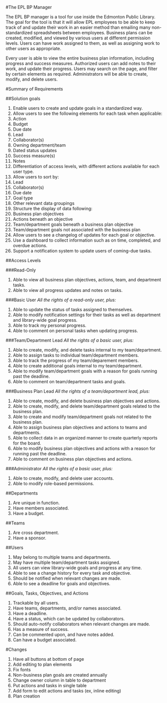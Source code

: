 #The EPL BP Manager

The EPL BP manager is a tool for use inside the Edmonton Public Library. The goal for the tool is that it will allow
EPL employees to be able to keep track of and update their work in an easier method than emailing many
non-standardized spreadsheets between employees. Business plans can be created, modified, and viewed by various users
at different permission levels. Users can have work assigned to them, as well as assigning work to other users as
appropriate.

Every user is able to view the entire business plan information, including progress and success measures. Authorized
users can add notes to their work, and update their progress. Users may search on the page, and filter by certain
elements as required. Administrators will be able to create, modify, and delete users.

#Summary of Requirements

##Solution goals
1. Enable users to create and update goals in a standardized way.
2. Allow users to see the following elements for each task when applicable:
  1. Action
  2. Budget
  3. Due date
  4. Lead
  5. Collaborator(s)
  6. Owning department/team
  7. Dated status updates
  8. Success measure(s)
  9. Notes
3. Differentiation of access levels, with different actions available for each user type.
4. Allow users to sort by:
  1. Lead
  2. Collaborator(s)
  3. Due date
  4. Goal type
  5. Other relevant data groupings
5. Structure the display of data following:
  1. Business plan objectives
  2. Actions beneath an objective
  3. Team/department goals beneath a business plan objective
  4. Team/department goals not associated with the business plan
6. Allow users to see a changelog of updates for each goal or objective.
7. Use a dashboard to collect information such as on time, completed, and overdue actions.
8. Support a notification system to update users of coming-due tasks.

##Access Levels

###Read-Only
1. Able to view all business plan objectives, actions, team, and department tasks.
2. Able to view all progress updates and notes on tasks.

###Basic User
*All the rights of a read-only user, plus:*

1. Able to update the status of tasks assigned to themselves.
2. Able to modify notification settings for their tasks as well as department and library-wide goal progress.
3. Able to track my personal progress.
4. Able to comment on personal tasks when updating progress.

###Team/Department Lead
*All the rights of a basic user, plus:*

1. Able to create, modify, and delete tasks internal to my team/department.
2. Able to assign tasks to individual team/department members.
3. Able to track the progress of my team/deparement members.
4. Able to create additional goals internal to my team/department.
5. Able to modify team/department goals with a reason for goals running past the deadline.
6. Able to comment on team/department tasks and goals.

###Business Plan Lead
*All the rights of a team/department lead, plus:*

1. Able to create, modify, and delete business plan objectives and actions.
2. Able to create, modify, and delete team/department goals related to the business plan.
3. Able to create and modify team/department goals not related to the business plan.
4. Able to assign business plan objectives and actions to teams and departments.
5. Able to collect data in an organized manner to create quarterly reports for the board.
6. Able to modify business plan objectives and actions with a reason for running past the deadline.
7. Able to comment on business plan objectives and actions.

###Administrator
*All the rights of a basic user, plus:*

1. Able to create, modify, and delete user accounts.
2. Able to modify role-based permissions.

##Departments
1. Are unique in function.
2. Have members associated.
3. Have a budget.

##Teams
1. Are cross department.
2. Have a sponsor.

##Users
1. May belong to multiple teams and departments.
2. May have multiple team/department tasks assigned.
3. All users can view library-wide goals and progress at any time.
4. Able to see a change history for every task and objective.
5. Should be notified when relevant changes are made.
6. Able to see a deadline for goals and objectives.

##Goals, Tasks, Objectives, and Actions
1. Trackable by all users.
2. Have teams, departments, and/or names associated.
3. Have a deadline.
4. Have a status, which can be updated by collaborators.
5. Should auto-notify collaborators when relevant changes are made.
6. Has a measure of success.
7. Can be commented upon, and have notes added.
8. Can have a budget associated.


#Changes
1. Have all buttons at bottom of page
2. Add editing to plan elements
3. Fix fonts
4. Non-business plan goals are created annually
5. Change owner column in table to department
6. Put actions and tasks in single table
7. Add form to edit actions and tasks (ex, inline editing)
8. Plan creation
